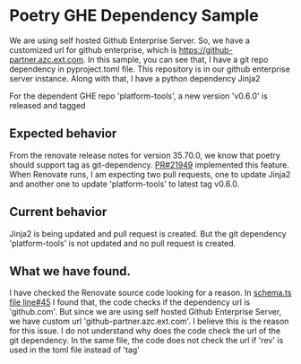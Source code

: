 # Poetry GHE Dependency Sample
We are using self hosted Github Enterprise Server. So, we have a customized url for github enterprise, which is https://github-partner.azc.ext.com. 
In this sample, you can see that, I have a git repo dependency in pyproject.toml file. This repository is in our github enterprise server instance.
Along with that, I have a python dependency Jinja2

For the dependent GHE repo 'platform-tools', a new version 'v0.6.0' is released and tagged

## Expected behavior
From the renovate release notes for version 35.70.0, we know that poetry should support tag as git-dependency. [PR#21949](https://github.com/renovatebot/renovate/issues/21949) implemented this feature.
When Renovate runs, I am expecting two pull requests, one to update Jinja2 and another one to update 'platform-tools' to latest tag v0.6.0.

## Current behavior 
Jinja2 is being updated and pull request is created. But the git dependency 'platform-tools' is not updated and no pull request is created.

## What we have found.
I have checked the Renovate source code looking for a reason. In [schema.ts file line#45](https://github.com/renovatebot/renovate/blob/f7a381e7b17e09aa6db818e4af81787ffc96f7db/lib/modules/manager/poetry/schema.ts#L45) I found that, the code checks if the dependency url is 'github.com'. But since we are using self hosted Github Enterprise Server, we have custom url 'github-partner.azc.ext.com'. I believe this is the reason for this issue. I do not understand why does the code check the url of the git dependency. In the same file, the code does not check the url if 'rev' is used in the toml file instead of 'tag'
